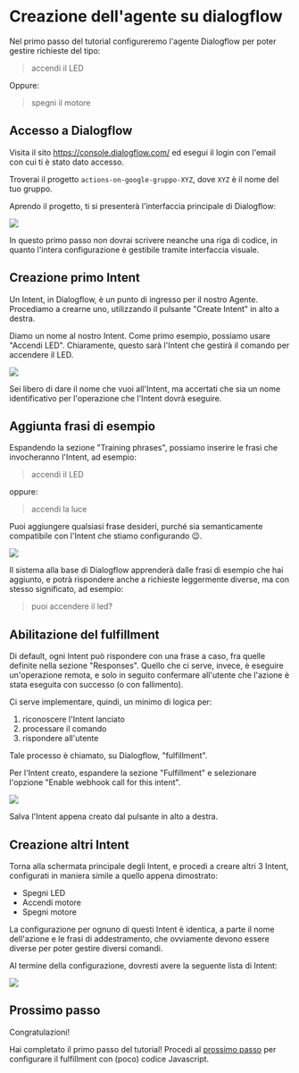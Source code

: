 # Creazione dell'agente su dialogflow

Nel primo passo del tutorial configureremo l'agente Dialogflow per poter gestire
richieste del tipo:

> accendi il LED

Oppure:

> spegni il motore

## Accesso a Dialogflow

Visita il sito https://console.dialogflow.com/ ed esegui il login con l'email
con cui ti è stato dato accesso.

Troverai il progetto `actions-on-google-gruppo-XYZ`, dove `XYZ` è il nome del
tuo gruppo.

Aprendo il progetto, ti si presenterà l'interfaccia principale di Dialogflow:

![](../01-dialogflow/01-create-intent.png)

In questo primo passo non dovrai scrivere neanche una riga di codice, in quanto
l'intera configurazione è gestibile tramite interfaccia visuale.

## Creazione primo Intent

Un Intent, in Dialogflow, è un punto di ingresso per il nostro Agente.
Procediamo a crearne uno, utilizzando il pulsante "Create Intent" in alto a
destra.

Diamo un nome al nostro Intent. Come primo esempio, possiamo usare "Accendi LED".
Chiaramente, questo sarà l'Intent che gestirà il comando per accendere il LED.

![](../01-dialogflow/02-name-intent.png)

Sei libero di dare il nome che vuoi all'Intent, ma accertati che sia un nome
identificativo per l'operazione che l'Intent dovrà eseguire.

## Aggiunta frasi di esempio

Espandendo la sezione "Training phrases", possiamo inserire le frasi che
invocheranno l'Intent, ad esempio:

> accendi il LED

oppure:

> accendi la luce

Puoi aggiungere qualsiasi frase desideri, purché sia semanticamente compatibile
con l'Intent che stiamo configurando 😉.

![](../01-dialogflow/03-add-training-phrases.png)

Il sistema alla base di Dialogflow apprenderà dalle frasi di esempio che hai
aggiunto, e potrà rispondere anche a richieste leggermente diverse, ma con
stesso significato, ad esempio:

> puoi accendere il led?

## Abilitazione del fulfillment

Di default, ogni Intent può rispondere con una frase a caso, fra quelle definite
nella sezione "Responses". Quello che ci serve, invece, è eseguire un'operazione
remota, e solo in seguito confermare all'utente che l'azione è stata eseguita
con successo (o con fallimento).

Ci serve implementare, quindi, un minimo di logica per:
1) riconoscere l'Intent lanciato
2) processare il comando
3) rispondere all'utente

Tale processo è chiamato, su Dialogflow, "fulfillment".

Per l'Intent creato, espandere la sezione "Fulfillment" e selezionare l'opzione
"Enable webhook call for this intent".

![](../01-dialogflow/04-enable-fulfillment.png)

Salva l'Intent appena creato dal pulsante in alto a destra.

## Creazione altri Intent

Torna alla schermata principale degli Intent, e procedi a creare altri 3 Intent,
configurati in maniera simile a quello appena dimostrato:

* Spegni LED
* Accendi motore
* Spegni motore

La configurazione per ognuno di questi Intent è identica, a parte il nome
dell'azione e le frasi di addestramento, che ovviamente devono essere diverse
per poter gestire diversi comandi.

Al termine della configurazione, dovresti avere la seguente lista di Intent:

![](../01-dialogflow/05-end.png)

## Prossimo passo

Congratulazioni!

Hai completato il primo passo del tutorial!
Procedi al [prossimo passo](02-fulfillment.md) per configurare il fulfillment
con (poco) codice Javascript.

